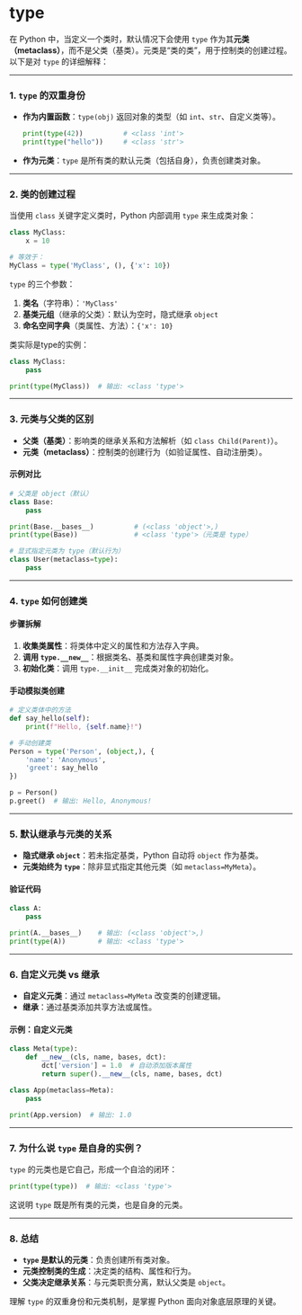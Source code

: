 # type
在 Python 中，当定义一个类时，默认情况下会使用 `type` 作为其**元类（metaclass）**，而不是父类（基类）。元类是“类的类”，用于控制类的创建过程。以下是对 `type` 的详细解释：

---

### **1. `type` 的双重身份**
- **作为内置函数**：`type(obj)` 返回对象的类型（如 `int`、`str`、自定义类等）。
  ```python
  print(type(42))          # <class 'int'>
  print(type("hello"))     # <class 'str'>
  ```
- **作为元类**：`type` 是所有类的默认元类（包括自身），负责创建类对象。

---

### **2. 类的创建过程**
当使用 `class` 关键字定义类时，Python 内部调用 `type` 来生成类对象：
```python
class MyClass:
    x = 10

# 等效于：
MyClass = type('MyClass', (), {'x': 10})
```
`type` 的三个参数：
1. **类名**（字符串）：`'MyClass'`
2. **基类元组**（继承的父类）：默认为空时，隐式继承 `object`
3. **命名空间字典**（类属性、方法）：`{'x': 10}`

类实际是type的实例：
```python
class MyClass:
    pass

print(type(MyClass))  # 输出: <class 'type'>
```

---

### **3. 元类与父类的区别**
- **父类（基类）**：影响类的继承关系和方法解析（如 `class Child(Parent)`）。
- **元类（metaclass）**：控制类的创建行为（如验证属性、自动注册类）。

#### **示例对比**
```python
# 父类是 object（默认）
class Base:
    pass

print(Base.__bases__)          # (<class 'object'>,)
print(type(Base))              # <class 'type'>（元类是 type）

# 显式指定元类为 type（默认行为）
class User(metaclass=type):
    pass
```

---

### **4. `type` 如何创建类**
#### **步骤拆解**
1. **收集类属性**：将类体中定义的属性和方法存入字典。
2. **调用 `type.__new__`**：根据类名、基类和属性字典创建类对象。
3. **初始化类**：调用 `type.__init__` 完成类对象的初始化。

#### **手动模拟类创建**
```python
# 定义类体中的方法
def say_hello(self):
    print(f"Hello, {self.name}!")

# 手动创建类
Person = type('Person', (object,), {
    'name': 'Anonymous',
    'greet': say_hello
})

p = Person()
p.greet()  # 输出: Hello, Anonymous!
```

---

### **5. 默认继承与元类的关系**
- **隐式继承 `object`**：若未指定基类，Python 自动将 `object` 作为基类。
- **元类始终为 `type`**：除非显式指定其他元类（如 `metaclass=MyMeta`）。

#### **验证代码**
```python
class A:
    pass

print(A.__bases__)    # 输出: (<class 'object'>,)
print(type(A))        # 输出: <class 'type'>
```

---

### **6. 自定义元类 vs 继承**
- **自定义元类**：通过 `metaclass=MyMeta` 改变类的创建逻辑。
- **继承**：通过基类添加共享方法或属性。

#### **示例：自定义元类**
```python
class Meta(type):
    def __new__(cls, name, bases, dct):
        dct['version'] = 1.0  # 自动添加版本属性
        return super().__new__(cls, name, bases, dct)

class App(metaclass=Meta):
    pass

print(App.version)  # 输出: 1.0
```

---

### **7. 为什么说 `type` 是自身的实例？**
`type` 的元类也是它自己，形成一个自洽的闭环：
```python
print(type(type))  # 输出: <class 'type'>
```
这说明 `type` 既是所有类的元类，也是自身的元类。

---

### **8. 总结**
- **`type` 是默认的元类**：负责创建所有类对象。
- **元类控制类的生成**：决定类的结构、属性和行为。
- **父类决定继承关系**：与元类职责分离，默认父类是 `object`。

理解 `type` 的双重身份和元类机制，是掌握 Python 面向对象底层原理的关键。
